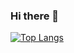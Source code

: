 ### Hi there 👋

[![Top Langs](https://github-readme-stats.vercel.app/api/top-langs/?username=Epiwishh&layout=compact)](https://github.com/anuraghazra/github-readme-stats)
